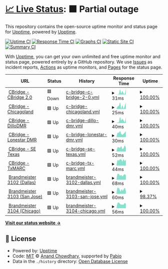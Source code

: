 # [📈 Live Status](https://demo.upptime.js.org): <!--live status--> **🟧 Partial outage**

This repository contains the open-source uptime monitor and status page for [Upptime](https://upptime.js.org), powered by [Upptime](https://github.com/upptime/upptime).

[![Uptime CI](https://github.com/Cotterville/upptime/workflows/Uptime%20CI/badge.svg)](https://github.com/Cotterville/upptime/actions?query=workflow%3A%22Uptime+CI%22)
[![Response Time CI](https://github.com/Cotterville/upptime/workflows/Response%20Time%20CI/badge.svg)](https://github.com/Cotterville/upptime/actions?query=workflow%3A%22Response+Time+CI%22)
[![Graphs CI](https://github.com/Cotterville/upptime/workflows/Graphs%20CI/badge.svg)](https://github.com/Cotterville/upptime/actions?query=workflow%3A%22Graphs+CI%22)
[![Static Site CI](https://github.com/Cotterville/upptime/workflows/Static%20Site%20CI/badge.svg)](https://github.com/Cotterville/upptime/actions?query=workflow%3A%22Static+Site+CI%22)
[![Summary CI](https://github.com/Cotterville/upptime/workflows/Summary%20CI/badge.svg)](https://github.com/Cotterville/upptime/actions?query=workflow%3A%22Summary+CI%22)

With [Upptime](https://upptime.js.org), you can get your own unlimited and free uptime monitor and status page, powered entirely by a GitHub repository. We use [Issues](https://github.com/upptime/upptime/issues) as incident reports, [Actions](https://github.com/Cotterville/upptime/actions) as uptime monitors, and [Pages](https://demo.upptime.js.org) for the status page.

<!--start: status pages-->
<!-- This summary is generated by Upptime (https://github.com/upptime/upptime) -->
<!-- Do not edit this manually, your changes will be overwritten -->
<!-- prettier-ignore -->
| URL | Status | History | Response Time | Uptime |
| --- | ------ | ------- | ------------- | ------ |
| <img alt="" src="https://raw.githubusercontent.com/Cotterville/upptime/master/assets/tower-favicon.ico" height="13"> [CBridge - CBridge 2.0](64.111.99.38) | 🟥 Down | [c-bridge-c-bridge-2-0.yml](https://github.com/Cotterville/upptime/commits/HEAD/history/c-bridge-c-bridge-2-0.yml) | <details><summary><img alt="Response time graph" src="./graphs/c-bridge-c-bridge-2-0/response-time-week.png" height="20"> 31ms</summary><br><a href="https://status.dmrtexas.net/history/c-bridge-c-bridge-2-0"><img alt="Response time 29" src="https://img.shields.io/endpoint?url=https%3A%2F%2Fraw.githubusercontent.com%2FCotterville%2Fupptime%2FHEAD%2Fapi%2Fc-bridge-c-bridge-2-0%2Fresponse-time.json"></a><br><a href="https://status.dmrtexas.net/history/c-bridge-c-bridge-2-0"><img alt="24-hour response time 82" src="https://img.shields.io/endpoint?url=https%3A%2F%2Fraw.githubusercontent.com%2FCotterville%2Fupptime%2FHEAD%2Fapi%2Fc-bridge-c-bridge-2-0%2Fresponse-time-day.json"></a><br><a href="https://status.dmrtexas.net/history/c-bridge-c-bridge-2-0"><img alt="7-day response time 31" src="https://img.shields.io/endpoint?url=https%3A%2F%2Fraw.githubusercontent.com%2FCotterville%2Fupptime%2FHEAD%2Fapi%2Fc-bridge-c-bridge-2-0%2Fresponse-time-week.json"></a><br><a href="https://status.dmrtexas.net/history/c-bridge-c-bridge-2-0"><img alt="30-day response time 28" src="https://img.shields.io/endpoint?url=https%3A%2F%2Fraw.githubusercontent.com%2FCotterville%2Fupptime%2FHEAD%2Fapi%2Fc-bridge-c-bridge-2-0%2Fresponse-time-month.json"></a><br><a href="https://status.dmrtexas.net/history/c-bridge-c-bridge-2-0"><img alt="1-year response time 30" src="https://img.shields.io/endpoint?url=https%3A%2F%2Fraw.githubusercontent.com%2FCotterville%2Fupptime%2FHEAD%2Fapi%2Fc-bridge-c-bridge-2-0%2Fresponse-time-year.json"></a></details> | <details><summary><a href="https://status.dmrtexas.net/history/c-bridge-c-bridge-2-0">100.00%</a></summary><a href="https://status.dmrtexas.net/history/c-bridge-c-bridge-2-0"><img alt="All-time uptime 100.00%" src="https://img.shields.io/endpoint?url=https%3A%2F%2Fraw.githubusercontent.com%2FCotterville%2Fupptime%2FHEAD%2Fapi%2Fc-bridge-c-bridge-2-0%2Fuptime.json"></a><br><a href="https://status.dmrtexas.net/history/c-bridge-c-bridge-2-0"><img alt="24-hour uptime 100.00%" src="https://img.shields.io/endpoint?url=https%3A%2F%2Fraw.githubusercontent.com%2FCotterville%2Fupptime%2FHEAD%2Fapi%2Fc-bridge-c-bridge-2-0%2Fuptime-day.json"></a><br><a href="https://status.dmrtexas.net/history/c-bridge-c-bridge-2-0"><img alt="7-day uptime 100.00%" src="https://img.shields.io/endpoint?url=https%3A%2F%2Fraw.githubusercontent.com%2FCotterville%2Fupptime%2FHEAD%2Fapi%2Fc-bridge-c-bridge-2-0%2Fuptime-week.json"></a><br><a href="https://status.dmrtexas.net/history/c-bridge-c-bridge-2-0"><img alt="30-day uptime 100.00%" src="https://img.shields.io/endpoint?url=https%3A%2F%2Fraw.githubusercontent.com%2FCotterville%2Fupptime%2FHEAD%2Fapi%2Fc-bridge-c-bridge-2-0%2Fuptime-month.json"></a><br><a href="https://status.dmrtexas.net/history/c-bridge-c-bridge-2-0"><img alt="1-year uptime 100.00%" src="https://img.shields.io/endpoint?url=https%3A%2F%2Fraw.githubusercontent.com%2FCotterville%2Fupptime%2FHEAD%2Fapi%2Fc-bridge-c-bridge-2-0%2Fuptime-year.json"></a></details>
| <img alt="" src="https://raw.githubusercontent.com/Cotterville/upptime/master/assets/tower-favicon.ico" height="13"> [CBridge - Chicagoland](107.191.49.134) | 🟩 Up | [c-bridge-chicagoland.yml](https://github.com/Cotterville/upptime/commits/HEAD/history/c-bridge-chicagoland.yml) | <details><summary><img alt="Response time graph" src="./graphs/c-bridge-chicagoland/response-time-week.png" height="20"> 25ms</summary><br><a href="https://status.dmrtexas.net/history/c-bridge-chicagoland"><img alt="Response time 31" src="https://img.shields.io/endpoint?url=https%3A%2F%2Fraw.githubusercontent.com%2FCotterville%2Fupptime%2FHEAD%2Fapi%2Fc-bridge-chicagoland%2Fresponse-time.json"></a><br><a href="https://status.dmrtexas.net/history/c-bridge-chicagoland"><img alt="24-hour response time 50" src="https://img.shields.io/endpoint?url=https%3A%2F%2Fraw.githubusercontent.com%2FCotterville%2Fupptime%2FHEAD%2Fapi%2Fc-bridge-chicagoland%2Fresponse-time-day.json"></a><br><a href="https://status.dmrtexas.net/history/c-bridge-chicagoland"><img alt="7-day response time 25" src="https://img.shields.io/endpoint?url=https%3A%2F%2Fraw.githubusercontent.com%2FCotterville%2Fupptime%2FHEAD%2Fapi%2Fc-bridge-chicagoland%2Fresponse-time-week.json"></a><br><a href="https://status.dmrtexas.net/history/c-bridge-chicagoland"><img alt="30-day response time 25" src="https://img.shields.io/endpoint?url=https%3A%2F%2Fraw.githubusercontent.com%2FCotterville%2Fupptime%2FHEAD%2Fapi%2Fc-bridge-chicagoland%2Fresponse-time-month.json"></a><br><a href="https://status.dmrtexas.net/history/c-bridge-chicagoland"><img alt="1-year response time 31" src="https://img.shields.io/endpoint?url=https%3A%2F%2Fraw.githubusercontent.com%2FCotterville%2Fupptime%2FHEAD%2Fapi%2Fc-bridge-chicagoland%2Fresponse-time-year.json"></a></details> | <details><summary><a href="https://status.dmrtexas.net/history/c-bridge-chicagoland">100.00%</a></summary><a href="https://status.dmrtexas.net/history/c-bridge-chicagoland"><img alt="All-time uptime 99.98%" src="https://img.shields.io/endpoint?url=https%3A%2F%2Fraw.githubusercontent.com%2FCotterville%2Fupptime%2FHEAD%2Fapi%2Fc-bridge-chicagoland%2Fuptime.json"></a><br><a href="https://status.dmrtexas.net/history/c-bridge-chicagoland"><img alt="24-hour uptime 100.00%" src="https://img.shields.io/endpoint?url=https%3A%2F%2Fraw.githubusercontent.com%2FCotterville%2Fupptime%2FHEAD%2Fapi%2Fc-bridge-chicagoland%2Fuptime-day.json"></a><br><a href="https://status.dmrtexas.net/history/c-bridge-chicagoland"><img alt="7-day uptime 100.00%" src="https://img.shields.io/endpoint?url=https%3A%2F%2Fraw.githubusercontent.com%2FCotterville%2Fupptime%2FHEAD%2Fapi%2Fc-bridge-chicagoland%2Fuptime-week.json"></a><br><a href="https://status.dmrtexas.net/history/c-bridge-chicagoland"><img alt="30-day uptime 100.00%" src="https://img.shields.io/endpoint?url=https%3A%2F%2Fraw.githubusercontent.com%2FCotterville%2Fupptime%2FHEAD%2Fapi%2Fc-bridge-chicagoland%2Fuptime-month.json"></a><br><a href="https://status.dmrtexas.net/history/c-bridge-chicagoland"><img alt="1-year uptime 99.98%" src="https://img.shields.io/endpoint?url=https%3A%2F%2Fraw.githubusercontent.com%2FCotterville%2Fupptime%2FHEAD%2Fapi%2Fc-bridge-chicagoland%2Fuptime-year.json"></a></details>
| <img alt="" src="https://raw.githubusercontent.com/Cotterville/upptime/master/assets/tower-favicon.ico" height="13"> [CBridge - DilloDMR](45.55.152.18) | 🟩 Up | [c-bridge-dillo-dmr.yml](https://github.com/Cotterville/upptime/commits/HEAD/history/c-bridge-dillo-dmr.yml) | <details><summary><img alt="Response time graph" src="./graphs/c-bridge-dillo-dmr/response-time-week.png" height="20"> 40ms</summary><br><a href="https://status.dmrtexas.net/history/c-bridge-dillo-dmr"><img alt="Response time 33" src="https://img.shields.io/endpoint?url=https%3A%2F%2Fraw.githubusercontent.com%2FCotterville%2Fupptime%2FHEAD%2Fapi%2Fc-bridge-dillo-dmr%2Fresponse-time.json"></a><br><a href="https://status.dmrtexas.net/history/c-bridge-dillo-dmr"><img alt="24-hour response time 79" src="https://img.shields.io/endpoint?url=https%3A%2F%2Fraw.githubusercontent.com%2FCotterville%2Fupptime%2FHEAD%2Fapi%2Fc-bridge-dillo-dmr%2Fresponse-time-day.json"></a><br><a href="https://status.dmrtexas.net/history/c-bridge-dillo-dmr"><img alt="7-day response time 40" src="https://img.shields.io/endpoint?url=https%3A%2F%2Fraw.githubusercontent.com%2FCotterville%2Fupptime%2FHEAD%2Fapi%2Fc-bridge-dillo-dmr%2Fresponse-time-week.json"></a><br><a href="https://status.dmrtexas.net/history/c-bridge-dillo-dmr"><img alt="30-day response time 37" src="https://img.shields.io/endpoint?url=https%3A%2F%2Fraw.githubusercontent.com%2FCotterville%2Fupptime%2FHEAD%2Fapi%2Fc-bridge-dillo-dmr%2Fresponse-time-month.json"></a><br><a href="https://status.dmrtexas.net/history/c-bridge-dillo-dmr"><img alt="1-year response time 34" src="https://img.shields.io/endpoint?url=https%3A%2F%2Fraw.githubusercontent.com%2FCotterville%2Fupptime%2FHEAD%2Fapi%2Fc-bridge-dillo-dmr%2Fresponse-time-year.json"></a></details> | <details><summary><a href="https://status.dmrtexas.net/history/c-bridge-dillo-dmr">100.00%</a></summary><a href="https://status.dmrtexas.net/history/c-bridge-dillo-dmr"><img alt="All-time uptime 100.00%" src="https://img.shields.io/endpoint?url=https%3A%2F%2Fraw.githubusercontent.com%2FCotterville%2Fupptime%2FHEAD%2Fapi%2Fc-bridge-dillo-dmr%2Fuptime.json"></a><br><a href="https://status.dmrtexas.net/history/c-bridge-dillo-dmr"><img alt="24-hour uptime 100.00%" src="https://img.shields.io/endpoint?url=https%3A%2F%2Fraw.githubusercontent.com%2FCotterville%2Fupptime%2FHEAD%2Fapi%2Fc-bridge-dillo-dmr%2Fuptime-day.json"></a><br><a href="https://status.dmrtexas.net/history/c-bridge-dillo-dmr"><img alt="7-day uptime 100.00%" src="https://img.shields.io/endpoint?url=https%3A%2F%2Fraw.githubusercontent.com%2FCotterville%2Fupptime%2FHEAD%2Fapi%2Fc-bridge-dillo-dmr%2Fuptime-week.json"></a><br><a href="https://status.dmrtexas.net/history/c-bridge-dillo-dmr"><img alt="30-day uptime 100.00%" src="https://img.shields.io/endpoint?url=https%3A%2F%2Fraw.githubusercontent.com%2FCotterville%2Fupptime%2FHEAD%2Fapi%2Fc-bridge-dillo-dmr%2Fuptime-month.json"></a><br><a href="https://status.dmrtexas.net/history/c-bridge-dillo-dmr"><img alt="1-year uptime 100.00%" src="https://img.shields.io/endpoint?url=https%3A%2F%2Fraw.githubusercontent.com%2FCotterville%2Fupptime%2FHEAD%2Fapi%2Fc-bridge-dillo-dmr%2Fuptime-year.json"></a></details>
| <img alt="" src="https://raw.githubusercontent.com/Cotterville/upptime/master/assets/tower-favicon.ico" height="13"> [CBridge - Lonestar DMR](192.92.239.155) | 🟩 Up | [c-bridge-lonestar-dmr.yml](https://github.com/Cotterville/upptime/commits/HEAD/history/c-bridge-lonestar-dmr.yml) | <details><summary><img alt="Response time graph" src="./graphs/c-bridge-lonestar-dmr/response-time-week.png" height="20"> 30ms</summary><br><a href="https://status.dmrtexas.net/history/c-bridge-lonestar-dmr"><img alt="Response time 36" src="https://img.shields.io/endpoint?url=https%3A%2F%2Fraw.githubusercontent.com%2FCotterville%2Fupptime%2FHEAD%2Fapi%2Fc-bridge-lonestar-dmr%2Fresponse-time.json"></a><br><a href="https://status.dmrtexas.net/history/c-bridge-lonestar-dmr"><img alt="24-hour response time 42" src="https://img.shields.io/endpoint?url=https%3A%2F%2Fraw.githubusercontent.com%2FCotterville%2Fupptime%2FHEAD%2Fapi%2Fc-bridge-lonestar-dmr%2Fresponse-time-day.json"></a><br><a href="https://status.dmrtexas.net/history/c-bridge-lonestar-dmr"><img alt="7-day response time 30" src="https://img.shields.io/endpoint?url=https%3A%2F%2Fraw.githubusercontent.com%2FCotterville%2Fupptime%2FHEAD%2Fapi%2Fc-bridge-lonestar-dmr%2Fresponse-time-week.json"></a><br><a href="https://status.dmrtexas.net/history/c-bridge-lonestar-dmr"><img alt="30-day response time 29" src="https://img.shields.io/endpoint?url=https%3A%2F%2Fraw.githubusercontent.com%2FCotterville%2Fupptime%2FHEAD%2Fapi%2Fc-bridge-lonestar-dmr%2Fresponse-time-month.json"></a><br><a href="https://status.dmrtexas.net/history/c-bridge-lonestar-dmr"><img alt="1-year response time 36" src="https://img.shields.io/endpoint?url=https%3A%2F%2Fraw.githubusercontent.com%2FCotterville%2Fupptime%2FHEAD%2Fapi%2Fc-bridge-lonestar-dmr%2Fresponse-time-year.json"></a></details> | <details><summary><a href="https://status.dmrtexas.net/history/c-bridge-lonestar-dmr">100.00%</a></summary><a href="https://status.dmrtexas.net/history/c-bridge-lonestar-dmr"><img alt="All-time uptime 98.77%" src="https://img.shields.io/endpoint?url=https%3A%2F%2Fraw.githubusercontent.com%2FCotterville%2Fupptime%2FHEAD%2Fapi%2Fc-bridge-lonestar-dmr%2Fuptime.json"></a><br><a href="https://status.dmrtexas.net/history/c-bridge-lonestar-dmr"><img alt="24-hour uptime 100.00%" src="https://img.shields.io/endpoint?url=https%3A%2F%2Fraw.githubusercontent.com%2FCotterville%2Fupptime%2FHEAD%2Fapi%2Fc-bridge-lonestar-dmr%2Fuptime-day.json"></a><br><a href="https://status.dmrtexas.net/history/c-bridge-lonestar-dmr"><img alt="7-day uptime 100.00%" src="https://img.shields.io/endpoint?url=https%3A%2F%2Fraw.githubusercontent.com%2FCotterville%2Fupptime%2FHEAD%2Fapi%2Fc-bridge-lonestar-dmr%2Fuptime-week.json"></a><br><a href="https://status.dmrtexas.net/history/c-bridge-lonestar-dmr"><img alt="30-day uptime 100.00%" src="https://img.shields.io/endpoint?url=https%3A%2F%2Fraw.githubusercontent.com%2FCotterville%2Fupptime%2FHEAD%2Fapi%2Fc-bridge-lonestar-dmr%2Fuptime-month.json"></a><br><a href="https://status.dmrtexas.net/history/c-bridge-lonestar-dmr"><img alt="1-year uptime 99.79%" src="https://img.shields.io/endpoint?url=https%3A%2F%2Fraw.githubusercontent.com%2FCotterville%2Fupptime%2FHEAD%2Fapi%2Fc-bridge-lonestar-dmr%2Fuptime-year.json"></a></details>
| <img alt="" src="https://raw.githubusercontent.com/Cotterville/upptime/master/assets/tower-favicon.ico" height="13"> [CBridge - SE Texas](199.66.149.2) | 🟩 Up | [c-bridge-se-texas.yml](https://github.com/Cotterville/upptime/commits/HEAD/history/c-bridge-se-texas.yml) | <details><summary><img alt="Response time graph" src="./graphs/c-bridge-se-texas/response-time-week.png" height="20"> 52ms</summary><br><a href="https://status.dmrtexas.net/history/c-bridge-se-texas"><img alt="Response time 47" src="https://img.shields.io/endpoint?url=https%3A%2F%2Fraw.githubusercontent.com%2FCotterville%2Fupptime%2FHEAD%2Fapi%2Fc-bridge-se-texas%2Fresponse-time.json"></a><br><a href="https://status.dmrtexas.net/history/c-bridge-se-texas"><img alt="24-hour response time 48" src="https://img.shields.io/endpoint?url=https%3A%2F%2Fraw.githubusercontent.com%2FCotterville%2Fupptime%2FHEAD%2Fapi%2Fc-bridge-se-texas%2Fresponse-time-day.json"></a><br><a href="https://status.dmrtexas.net/history/c-bridge-se-texas"><img alt="7-day response time 52" src="https://img.shields.io/endpoint?url=https%3A%2F%2Fraw.githubusercontent.com%2FCotterville%2Fupptime%2FHEAD%2Fapi%2Fc-bridge-se-texas%2Fresponse-time-week.json"></a><br><a href="https://status.dmrtexas.net/history/c-bridge-se-texas"><img alt="30-day response time 48" src="https://img.shields.io/endpoint?url=https%3A%2F%2Fraw.githubusercontent.com%2FCotterville%2Fupptime%2FHEAD%2Fapi%2Fc-bridge-se-texas%2Fresponse-time-month.json"></a><br><a href="https://status.dmrtexas.net/history/c-bridge-se-texas"><img alt="1-year response time 48" src="https://img.shields.io/endpoint?url=https%3A%2F%2Fraw.githubusercontent.com%2FCotterville%2Fupptime%2FHEAD%2Fapi%2Fc-bridge-se-texas%2Fresponse-time-year.json"></a></details> | <details><summary><a href="https://status.dmrtexas.net/history/c-bridge-se-texas">100.00%</a></summary><a href="https://status.dmrtexas.net/history/c-bridge-se-texas"><img alt="All-time uptime 96.85%" src="https://img.shields.io/endpoint?url=https%3A%2F%2Fraw.githubusercontent.com%2FCotterville%2Fupptime%2FHEAD%2Fapi%2Fc-bridge-se-texas%2Fuptime.json"></a><br><a href="https://status.dmrtexas.net/history/c-bridge-se-texas"><img alt="24-hour uptime 100.00%" src="https://img.shields.io/endpoint?url=https%3A%2F%2Fraw.githubusercontent.com%2FCotterville%2Fupptime%2FHEAD%2Fapi%2Fc-bridge-se-texas%2Fuptime-day.json"></a><br><a href="https://status.dmrtexas.net/history/c-bridge-se-texas"><img alt="7-day uptime 100.00%" src="https://img.shields.io/endpoint?url=https%3A%2F%2Fraw.githubusercontent.com%2FCotterville%2Fupptime%2FHEAD%2Fapi%2Fc-bridge-se-texas%2Fuptime-week.json"></a><br><a href="https://status.dmrtexas.net/history/c-bridge-se-texas"><img alt="30-day uptime 100.00%" src="https://img.shields.io/endpoint?url=https%3A%2F%2Fraw.githubusercontent.com%2FCotterville%2Fupptime%2FHEAD%2Fapi%2Fc-bridge-se-texas%2Fuptime-month.json"></a><br><a href="https://status.dmrtexas.net/history/c-bridge-se-texas"><img alt="1-year uptime 96.80%" src="https://img.shields.io/endpoint?url=https%3A%2F%2Fraw.githubusercontent.com%2FCotterville%2Fupptime%2FHEAD%2Fapi%2Fc-bridge-se-texas%2Fuptime-year.json"></a></details>
| <img alt="" src="https://raw.githubusercontent.com/Cotterville/upptime/master/assets/tower-favicon.ico" height="13"> [CBridge - TxMARC](72.20.134.101) | 🟩 Up | [c-bridge-tx-marc.yml](https://github.com/Cotterville/upptime/commits/HEAD/history/c-bridge-tx-marc.yml) | <details><summary><img alt="Response time graph" src="./graphs/c-bridge-tx-marc/response-time-week.png" height="20"> 44ms</summary><br><a href="https://status.dmrtexas.net/history/c-bridge-tx-marc"><img alt="Response time 43" src="https://img.shields.io/endpoint?url=https%3A%2F%2Fraw.githubusercontent.com%2FCotterville%2Fupptime%2FHEAD%2Fapi%2Fc-bridge-tx-marc%2Fresponse-time.json"></a><br><a href="https://status.dmrtexas.net/history/c-bridge-tx-marc"><img alt="24-hour response time 48" src="https://img.shields.io/endpoint?url=https%3A%2F%2Fraw.githubusercontent.com%2FCotterville%2Fupptime%2FHEAD%2Fapi%2Fc-bridge-tx-marc%2Fresponse-time-day.json"></a><br><a href="https://status.dmrtexas.net/history/c-bridge-tx-marc"><img alt="7-day response time 44" src="https://img.shields.io/endpoint?url=https%3A%2F%2Fraw.githubusercontent.com%2FCotterville%2Fupptime%2FHEAD%2Fapi%2Fc-bridge-tx-marc%2Fresponse-time-week.json"></a><br><a href="https://status.dmrtexas.net/history/c-bridge-tx-marc"><img alt="30-day response time 43" src="https://img.shields.io/endpoint?url=https%3A%2F%2Fraw.githubusercontent.com%2FCotterville%2Fupptime%2FHEAD%2Fapi%2Fc-bridge-tx-marc%2Fresponse-time-month.json"></a><br><a href="https://status.dmrtexas.net/history/c-bridge-tx-marc"><img alt="1-year response time 43" src="https://img.shields.io/endpoint?url=https%3A%2F%2Fraw.githubusercontent.com%2FCotterville%2Fupptime%2FHEAD%2Fapi%2Fc-bridge-tx-marc%2Fresponse-time-year.json"></a></details> | <details><summary><a href="https://status.dmrtexas.net/history/c-bridge-tx-marc">100.00%</a></summary><a href="https://status.dmrtexas.net/history/c-bridge-tx-marc"><img alt="All-time uptime 98.58%" src="https://img.shields.io/endpoint?url=https%3A%2F%2Fraw.githubusercontent.com%2FCotterville%2Fupptime%2FHEAD%2Fapi%2Fc-bridge-tx-marc%2Fuptime.json"></a><br><a href="https://status.dmrtexas.net/history/c-bridge-tx-marc"><img alt="24-hour uptime 100.00%" src="https://img.shields.io/endpoint?url=https%3A%2F%2Fraw.githubusercontent.com%2FCotterville%2Fupptime%2FHEAD%2Fapi%2Fc-bridge-tx-marc%2Fuptime-day.json"></a><br><a href="https://status.dmrtexas.net/history/c-bridge-tx-marc"><img alt="7-day uptime 100.00%" src="https://img.shields.io/endpoint?url=https%3A%2F%2Fraw.githubusercontent.com%2FCotterville%2Fupptime%2FHEAD%2Fapi%2Fc-bridge-tx-marc%2Fuptime-week.json"></a><br><a href="https://status.dmrtexas.net/history/c-bridge-tx-marc"><img alt="30-day uptime 100.00%" src="https://img.shields.io/endpoint?url=https%3A%2F%2Fraw.githubusercontent.com%2FCotterville%2Fupptime%2FHEAD%2Fapi%2Fc-bridge-tx-marc%2Fuptime-month.json"></a><br><a href="https://status.dmrtexas.net/history/c-bridge-tx-marc"><img alt="1-year uptime 99.95%" src="https://img.shields.io/endpoint?url=https%3A%2F%2Fraw.githubusercontent.com%2FCotterville%2Fupptime%2FHEAD%2Fapi%2Fc-bridge-tx-marc%2Fuptime-year.json"></a></details>
| <img alt="" src="https://raw.githubusercontent.com/Cotterville/upptime/master/assets/server-favicon.ico" height="13"> [Brandmeister 3102 (Dallas)](74.91.114.19) | 🟩 Up | [brandmeister-3102-dallas.yml](https://github.com/Cotterville/upptime/commits/HEAD/history/brandmeister-3102-dallas.yml) | <details><summary><img alt="Response time graph" src="./graphs/brandmeister-3102-dallas/response-time-week.png" height="20"> 68ms</summary><br><a href="https://status.dmrtexas.net/history/brandmeister-3102-dallas"><img alt="Response time 71" src="https://img.shields.io/endpoint?url=https%3A%2F%2Fraw.githubusercontent.com%2FCotterville%2Fupptime%2FHEAD%2Fapi%2Fbrandmeister-3102-dallas%2Fresponse-time.json"></a><br><a href="https://status.dmrtexas.net/history/brandmeister-3102-dallas"><img alt="24-hour response time 61" src="https://img.shields.io/endpoint?url=https%3A%2F%2Fraw.githubusercontent.com%2FCotterville%2Fupptime%2FHEAD%2Fapi%2Fbrandmeister-3102-dallas%2Fresponse-time-day.json"></a><br><a href="https://status.dmrtexas.net/history/brandmeister-3102-dallas"><img alt="7-day response time 68" src="https://img.shields.io/endpoint?url=https%3A%2F%2Fraw.githubusercontent.com%2FCotterville%2Fupptime%2FHEAD%2Fapi%2Fbrandmeister-3102-dallas%2Fresponse-time-week.json"></a><br><a href="https://status.dmrtexas.net/history/brandmeister-3102-dallas"><img alt="30-day response time 70" src="https://img.shields.io/endpoint?url=https%3A%2F%2Fraw.githubusercontent.com%2FCotterville%2Fupptime%2FHEAD%2Fapi%2Fbrandmeister-3102-dallas%2Fresponse-time-month.json"></a><br><a href="https://status.dmrtexas.net/history/brandmeister-3102-dallas"><img alt="1-year response time 70" src="https://img.shields.io/endpoint?url=https%3A%2F%2Fraw.githubusercontent.com%2FCotterville%2Fupptime%2FHEAD%2Fapi%2Fbrandmeister-3102-dallas%2Fresponse-time-year.json"></a></details> | <details><summary><a href="https://status.dmrtexas.net/history/brandmeister-3102-dallas">100.00%</a></summary><a href="https://status.dmrtexas.net/history/brandmeister-3102-dallas"><img alt="All-time uptime 99.99%" src="https://img.shields.io/endpoint?url=https%3A%2F%2Fraw.githubusercontent.com%2FCotterville%2Fupptime%2FHEAD%2Fapi%2Fbrandmeister-3102-dallas%2Fuptime.json"></a><br><a href="https://status.dmrtexas.net/history/brandmeister-3102-dallas"><img alt="24-hour uptime 100.00%" src="https://img.shields.io/endpoint?url=https%3A%2F%2Fraw.githubusercontent.com%2FCotterville%2Fupptime%2FHEAD%2Fapi%2Fbrandmeister-3102-dallas%2Fuptime-day.json"></a><br><a href="https://status.dmrtexas.net/history/brandmeister-3102-dallas"><img alt="7-day uptime 100.00%" src="https://img.shields.io/endpoint?url=https%3A%2F%2Fraw.githubusercontent.com%2FCotterville%2Fupptime%2FHEAD%2Fapi%2Fbrandmeister-3102-dallas%2Fuptime-week.json"></a><br><a href="https://status.dmrtexas.net/history/brandmeister-3102-dallas"><img alt="30-day uptime 100.00%" src="https://img.shields.io/endpoint?url=https%3A%2F%2Fraw.githubusercontent.com%2FCotterville%2Fupptime%2FHEAD%2Fapi%2Fbrandmeister-3102-dallas%2Fuptime-month.json"></a><br><a href="https://status.dmrtexas.net/history/brandmeister-3102-dallas"><img alt="1-year uptime 99.99%" src="https://img.shields.io/endpoint?url=https%3A%2F%2Fraw.githubusercontent.com%2FCotterville%2Fupptime%2FHEAD%2Fapi%2Fbrandmeister-3102-dallas%2Fuptime-year.json"></a></details>
| <img alt="" src="https://raw.githubusercontent.com/Cotterville/upptime/master/assets/server-favicon.ico" height="13"> [Brandmeister 3103 (San Jose)](74.91.118.251) | 🟩 Up | [brandmeister-3103-san-jose.yml](https://github.com/Cotterville/upptime/commits/HEAD/history/brandmeister-3103-san-jose.yml) | <details><summary><img alt="Response time graph" src="./graphs/brandmeister-3103-san-jose/response-time-week.png" height="20"> 60ms</summary><br><a href="https://status.dmrtexas.net/history/brandmeister-3103-san-jose"><img alt="Response time 63" src="https://img.shields.io/endpoint?url=https%3A%2F%2Fraw.githubusercontent.com%2FCotterville%2Fupptime%2FHEAD%2Fapi%2Fbrandmeister-3103-san-jose%2Fresponse-time.json"></a><br><a href="https://status.dmrtexas.net/history/brandmeister-3103-san-jose"><img alt="24-hour response time 32" src="https://img.shields.io/endpoint?url=https%3A%2F%2Fraw.githubusercontent.com%2FCotterville%2Fupptime%2FHEAD%2Fapi%2Fbrandmeister-3103-san-jose%2Fresponse-time-day.json"></a><br><a href="https://status.dmrtexas.net/history/brandmeister-3103-san-jose"><img alt="7-day response time 60" src="https://img.shields.io/endpoint?url=https%3A%2F%2Fraw.githubusercontent.com%2FCotterville%2Fupptime%2FHEAD%2Fapi%2Fbrandmeister-3103-san-jose%2Fresponse-time-week.json"></a><br><a href="https://status.dmrtexas.net/history/brandmeister-3103-san-jose"><img alt="30-day response time 63" src="https://img.shields.io/endpoint?url=https%3A%2F%2Fraw.githubusercontent.com%2FCotterville%2Fupptime%2FHEAD%2Fapi%2Fbrandmeister-3103-san-jose%2Fresponse-time-month.json"></a><br><a href="https://status.dmrtexas.net/history/brandmeister-3103-san-jose"><img alt="1-year response time 62" src="https://img.shields.io/endpoint?url=https%3A%2F%2Fraw.githubusercontent.com%2FCotterville%2Fupptime%2FHEAD%2Fapi%2Fbrandmeister-3103-san-jose%2Fresponse-time-year.json"></a></details> | <details><summary><a href="https://status.dmrtexas.net/history/brandmeister-3103-san-jose">98.37%</a></summary><a href="https://status.dmrtexas.net/history/brandmeister-3103-san-jose"><img alt="All-time uptime 99.66%" src="https://img.shields.io/endpoint?url=https%3A%2F%2Fraw.githubusercontent.com%2FCotterville%2Fupptime%2FHEAD%2Fapi%2Fbrandmeister-3103-san-jose%2Fuptime.json"></a><br><a href="https://status.dmrtexas.net/history/brandmeister-3103-san-jose"><img alt="24-hour uptime 100.00%" src="https://img.shields.io/endpoint?url=https%3A%2F%2Fraw.githubusercontent.com%2FCotterville%2Fupptime%2FHEAD%2Fapi%2Fbrandmeister-3103-san-jose%2Fuptime-day.json"></a><br><a href="https://status.dmrtexas.net/history/brandmeister-3103-san-jose"><img alt="7-day uptime 98.37%" src="https://img.shields.io/endpoint?url=https%3A%2F%2Fraw.githubusercontent.com%2FCotterville%2Fupptime%2FHEAD%2Fapi%2Fbrandmeister-3103-san-jose%2Fuptime-week.json"></a><br><a href="https://status.dmrtexas.net/history/brandmeister-3103-san-jose"><img alt="30-day uptime 99.62%" src="https://img.shields.io/endpoint?url=https%3A%2F%2Fraw.githubusercontent.com%2FCotterville%2Fupptime%2FHEAD%2Fapi%2Fbrandmeister-3103-san-jose%2Fuptime-month.json"></a><br><a href="https://status.dmrtexas.net/history/brandmeister-3103-san-jose"><img alt="1-year uptime 99.55%" src="https://img.shields.io/endpoint?url=https%3A%2F%2Fraw.githubusercontent.com%2FCotterville%2Fupptime%2FHEAD%2Fapi%2Fbrandmeister-3103-san-jose%2Fuptime-year.json"></a></details>
| <img alt="" src="https://raw.githubusercontent.com/Cotterville/upptime/master/assets/server-favicon.ico" height="13"> [Brandmeister 3104 (Chicago)](162.248.88.117) | 🟩 Up | [brandmeister-3104-chicago.yml](https://github.com/Cotterville/upptime/commits/HEAD/history/brandmeister-3104-chicago.yml) | <details><summary><img alt="Response time graph" src="./graphs/brandmeister-3104-chicago/response-time-week.png" height="20"> 56ms</summary><br><a href="https://status.dmrtexas.net/history/brandmeister-3104-chicago"><img alt="Response time 61" src="https://img.shields.io/endpoint?url=https%3A%2F%2Fraw.githubusercontent.com%2FCotterville%2Fupptime%2FHEAD%2Fapi%2Fbrandmeister-3104-chicago%2Fresponse-time.json"></a><br><a href="https://status.dmrtexas.net/history/brandmeister-3104-chicago"><img alt="24-hour response time 54" src="https://img.shields.io/endpoint?url=https%3A%2F%2Fraw.githubusercontent.com%2FCotterville%2Fupptime%2FHEAD%2Fapi%2Fbrandmeister-3104-chicago%2Fresponse-time-day.json"></a><br><a href="https://status.dmrtexas.net/history/brandmeister-3104-chicago"><img alt="7-day response time 56" src="https://img.shields.io/endpoint?url=https%3A%2F%2Fraw.githubusercontent.com%2FCotterville%2Fupptime%2FHEAD%2Fapi%2Fbrandmeister-3104-chicago%2Fresponse-time-week.json"></a><br><a href="https://status.dmrtexas.net/history/brandmeister-3104-chicago"><img alt="30-day response time 59" src="https://img.shields.io/endpoint?url=https%3A%2F%2Fraw.githubusercontent.com%2FCotterville%2Fupptime%2FHEAD%2Fapi%2Fbrandmeister-3104-chicago%2Fresponse-time-month.json"></a><br><a href="https://status.dmrtexas.net/history/brandmeister-3104-chicago"><img alt="1-year response time 64" src="https://img.shields.io/endpoint?url=https%3A%2F%2Fraw.githubusercontent.com%2FCotterville%2Fupptime%2FHEAD%2Fapi%2Fbrandmeister-3104-chicago%2Fresponse-time-year.json"></a></details> | <details><summary><a href="https://status.dmrtexas.net/history/brandmeister-3104-chicago">100.00%</a></summary><a href="https://status.dmrtexas.net/history/brandmeister-3104-chicago"><img alt="All-time uptime 99.98%" src="https://img.shields.io/endpoint?url=https%3A%2F%2Fraw.githubusercontent.com%2FCotterville%2Fupptime%2FHEAD%2Fapi%2Fbrandmeister-3104-chicago%2Fuptime.json"></a><br><a href="https://status.dmrtexas.net/history/brandmeister-3104-chicago"><img alt="24-hour uptime 100.00%" src="https://img.shields.io/endpoint?url=https%3A%2F%2Fraw.githubusercontent.com%2FCotterville%2Fupptime%2FHEAD%2Fapi%2Fbrandmeister-3104-chicago%2Fuptime-day.json"></a><br><a href="https://status.dmrtexas.net/history/brandmeister-3104-chicago"><img alt="7-day uptime 100.00%" src="https://img.shields.io/endpoint?url=https%3A%2F%2Fraw.githubusercontent.com%2FCotterville%2Fupptime%2FHEAD%2Fapi%2Fbrandmeister-3104-chicago%2Fuptime-week.json"></a><br><a href="https://status.dmrtexas.net/history/brandmeister-3104-chicago"><img alt="30-day uptime 100.00%" src="https://img.shields.io/endpoint?url=https%3A%2F%2Fraw.githubusercontent.com%2FCotterville%2Fupptime%2FHEAD%2Fapi%2Fbrandmeister-3104-chicago%2Fuptime-month.json"></a><br><a href="https://status.dmrtexas.net/history/brandmeister-3104-chicago"><img alt="1-year uptime 99.98%" src="https://img.shields.io/endpoint?url=https%3A%2F%2Fraw.githubusercontent.com%2FCotterville%2Fupptime%2FHEAD%2Fapi%2Fbrandmeister-3104-chicago%2Fuptime-year.json"></a></details>

<!--end: status pages-->

[**Visit our status website →**](https://demo.upptime.js.org)

## 📄 License

- Powered by: [Upptime](https://github.com/upptime/upptime)
- Code: [MIT](./LICENSE) © [Anand Chowdhary](https://anandchowdhary.com), supported by [Pabio](https://pabio.com)
- Data in the `./history` directory: [Open Database License](https://opendatacommons.org/licenses/odbl/1-0/)
